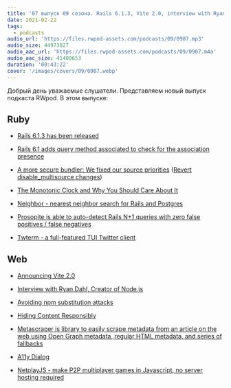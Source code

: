 ```yaml
---
title: '07 выпуск 09 сезона. Rails 6.1.3, Vite 2.0, interview with Ryan Dahl, Neighbor, Twterm, NetplayJS и прочее'
date: 2021-02-22
tags:
  - podcasts
audio_url: 'https://files.rwpod-assets.com/podcasts/09/0907.mp3'
audio_size: 44973827
audio_aac_url: 'https://files.rwpod-assets.com/podcasts/09/0907.m4a'
audio_aac_size: 41400653
duration: '00:43:22'
cover: '/images/covers/09/0907.webp'
---
```


Добрый день уважаемые слушатели. Представляем новый выпуск подкаста RWpod. В этом выпуске:

## Ruby

- [Rails 6.1.3 has been released](https://weblog.rubyonrails.org/2021/2/17/Rails-6-1-3-has-been-released/)
- [Rails 6.1 adds query method associated to check for the association presence](https://blog.saeloun.com/2021/02/15/rails-6-1-adds-query-method-associated-to-check-association-presence)
- [A more secure bundler: We fixed our source priorities](https://bundler.io/blog/2021/02/15/a-more-secure-bundler-we-fixed-our-source-priorities.html) ([Revert disable_multisource changes](https://github.com/rubygems/rubygems/pull/4385))

- [The Monotonic Clock and Why You Should Care About It](https://blog.codeminer42.com/the-monotonic-clock-and-why-you-should-care-about-it/)
- [Neighbor - nearest neighbor search for Rails and Postgres](https://github.com/ankane/neighbor)
- [Prosopite is able to auto-detect Rails N+1 queries with zero false positives / false negatives](https://github.com/charkost/prosopite)
- [Twterm - a full-featured TUI Twitter client](https://github.com/ryota-ka/twterm)

## Web

- [Announcing Vite 2.0](https://dev.to/yyx990803/announcing-vite-2-0-2f0a)
- [Interview with Ryan Dahl, Creator of Node.js](https://evrone.com/ryan-dahl-interview)
- [Avoiding npm substitution attacks](https://github.blog/2021-02-12-avoiding-npm-substitution-attacks/)

- [Hiding Content Responsibly](https://hugogiraudel.com/2021/02/17/hiding-content-responsibly/)
- [Metascraper is library to easily scrape metadata from an article on the web using Open Graph metadata, regular HTML metadata, and series of fallbacks](https://metascraper.js.org/#/)
- [A11y Dialog](https://hugogiraudel.github.io/a11y-dialog/#a11y-dialog)
- [NetplayJS - make P2P multiplayer games in Javascript, no server hosting required](https://github.com/rameshvarun/netplayjs)
